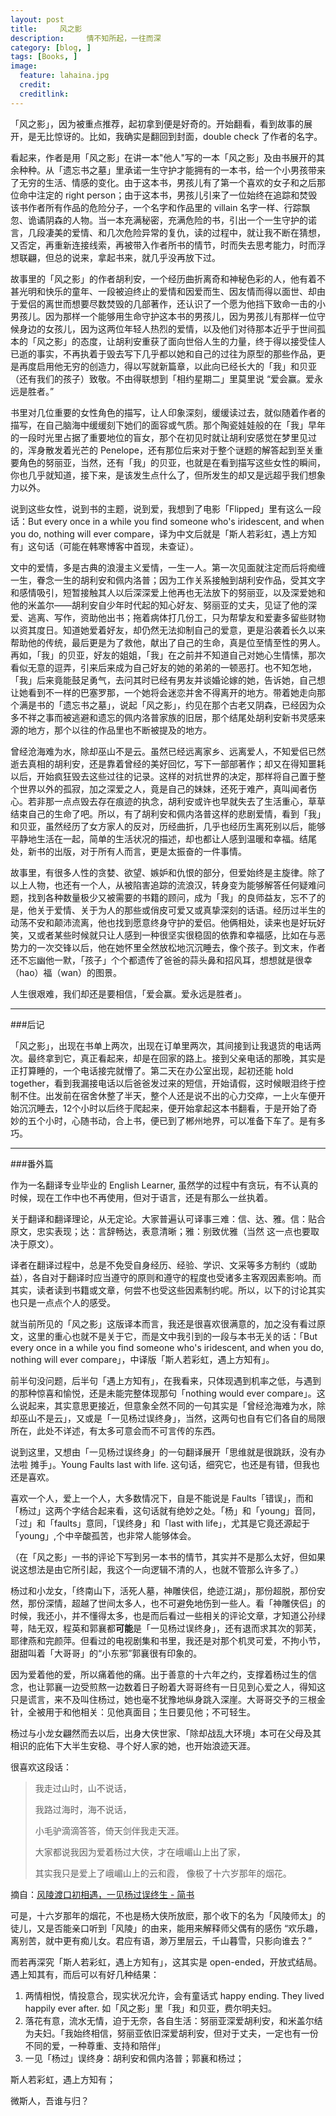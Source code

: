 ```yaml
---
layout: post  
title:     风之影
description:     情不知所起，一往而深
category: [blog, ]  
tags: [Books, ]  
image:
  feature: lahaina.jpg
  credit:   
  creditlink:   
---
```


「风之影」，因为被重点推荐，起初拿到便是好奇的。开始翻看，看到故事的展开，是无比惊讶的。比如，我确实是翻回到封面，double check 了作者的名字。

看起来，作者是用「风之影」在讲一本"他人"写的一本「风之影」及由书展开的其余种种。从「遗忘书之墓」里承诺一生守护才能拥有的一本书，给一个小男孩带来了无穷的生活、情感的变化。由于这本书，男孩儿有了第一个喜欢的女子和之后那位命中注定的 right person；由于这本书，男孩儿引来了一位始终在追踪和焚毁该书作者所有作品的危险分子，一个名字和作品里的 villain 名字一样、行踪飘忽、诡谲阴森的人物。当一本充满秘密，充满危险的书，引出一个一生守护的诺言，几段凄美的爱情、和几次危险异常的复仇，读的过程中，就让我不断在猜想，又否定，再重新连接线索，再被带入作者所书的情节，时而失去思考能力，时而浮想联翩，但总的说来，拿起书来，就几乎没再放下过。

故事里的「风之影」的作者胡利安，一个经历曲折离奇和神秘色彩的人，他有着不甚光明和快乐的童年、一段被迫终止的爱情和因爱而生、因友情而得以面世、却由于爱侣的离世而想要尽数焚毁的几部著作，还认识了一个愿为他挡下致命一击的小男孩儿。因为那样一个能够用生命守护这本书的男孩儿，因为男孩儿有那样一位守候身边的女孩儿，因为这两位年轻人热烈的爱情，以及他们对待那本近乎于世间孤本的「风之影」的态度，让胡利安重获了面向世俗人生的力量，终于得以接受佳人已逝的事实，不再执着于毁去写下几乎都以她和自己的过往为原型的那些作品，更是再度启用他无穷的创造力，得以写就新篇章，以此向已经长大的「我」和贝亚（还有我们的孩子）致敬。不由得联想到「相约星期二」里莫里说 “爱会赢。爱永远是胜者。”

书里对几位重要的女性角色的描写，让人印象深刻，缓缓读过去，就似随着作者的描写，在自己脑海中缓缓刻下她们的面容或气质。那个陶瓷娃娃般的在「我」早年的一段时光里占据了重要地位的盲女，那个在初见时就让胡利安感觉在梦里见过的，浑身散发着光芒的 Penelope，还有那位后来对于整个谜题的解答起到至关重要角色的努丽亚，当然，还有「我」的贝亚，也就是在看到描写这些女性的瞬间，你也几乎就知道，接下来，是该发生点什么了，但所发生的却又是远超乎我们想象力以外。

说到这些女性，说到书的主题，说到爱，我想到了电影「Flipped」里有这么一段话：But every once in a while you find someone who's iridescent, and when you do, nothing will ever compare，译为中文后就是「斯人若彩虹，遇上方知有」这句话（可能在韩寒博客中首现，未查证）。

文中的爱情，多是古典的浪漫主义爱情，一生一人。第一次见面就注定而后将痴缠一生，眷念一生的胡利安和佩内洛普；因为工作关系接触到胡利安作品，受其文字和感情吸引，短暂接触其人以后深深爱上他再也无法放下的努丽亚，以及深爱她和他的米盖尔——胡利安自少年时代起的知心好友、努丽亚的丈夫，见证了他的深爱、逃离、写作，资助他出书；拖着病体打几份工，只为帮挚友和爱妻多留些财物以资其度日。知道她爱着好友，却仍然无法抑制自己的爱意，更是沿袭着长久以来帮助他的传统，最后更是为了救他，献出了自己的生命，真是位至情至性的男人。再如，「我」的贝亚，好友的姐姐，「我」在之前并不知道自己对她心生情愫，那次看似无意的逗弄，引来后来成为自己好友的她的弟弟的一顿恶打。也不知怎地，「我」后来竟能鼓足勇气，去问其时已经有男友并谈婚论嫁的她，告诉她，自己想让她看到不一样的巴塞罗那，一个她将会迷恋并舍不得离开的地方。带着她走向那个满是书的「遗忘书之墓」，说起「风之影」，约见在那个古老又阴森，已经因为众多不祥之事而被逃避和遗忘的佩内洛普家族的旧居，那个结尾处胡利安新书灵感来源的地方，那个以往的作品里也不断被提及的地方。

曾经沧海难为水，除却巫山不是云。虽然已经远离家乡、远离爱人，不知爱侣已然逝去真相的胡利安，还是靠着曾经的美好回忆，写下一部部著作；却又在得知噩耗以后，开始疯狂毁去这些过往的记录。这样的对抗世界的决定，那样将自己置于整个世界以外的孤寂，加之深爱之人，竟是自己的妹妹，还死于难产，真叫闻者伤心。若非那一点点毁去存在痕迹的执念，胡利安或许也早就失去了生活重心，草草结束自己的生命了吧。所以，有了胡利安和佩内洛普这样的悲剧爱情，看到「我」和贝亚，虽然经历了女方家人的反对，历经曲折，几乎也经历生离死别以后，能够平静地生活在一起，简单的生活状况的描述，却也都让人感到温暖和幸福。结尾处，新书的出版，对于所有人而言，更是太振奋的一件事情。

故事里，有很多人性的贪婪、欲望、嫉妒和仇恨的部分，但爱始终是主旋律。除了以上人物，也还有一个人，从被陷害追踪的流浪汉，转身变为能够解答任何疑难问题，找到各种数量极少又被需要的书籍的顾问，成为「我」的良师益友，忘不了的是，他关于爱情、关于为人的那些或俏皮可爱又或真挚深刻的话语。经历过半生的动荡不安和颠沛流离，他也找到愿意终身守护的爱侣。他俩相处，读来也是好玩好笑，又或者某些时候就只让人感到一种很坚实很稳固的依靠和幸福感，比如在与恶势力的一次交锋以后，他在她怀里全然放松地沉沉睡去，像个孩子。到文末，作者还不忘幽他一默，「孩子」个个都遗传了爸爸的蒜头鼻和招风耳，想想就是很幸（hao）福（wan）的图景。

人生很艰难，我们却还是要相信，「爱会赢。爱永远是胜者」。

***

###后记

「风之影」，出现在书单上两次，出现在订单里两次，其间接到让我退货的电话两次。最终拿到它，真正看起来，却是在回家的路上。接到父亲电话的那晚，其实是正打算睡的，一个电话接完就懵了。第二天在办公室出现，起初还能 hold together，看到我漏接电话以后爸爸发过来的短信，开始请假，这时候眼泪终于控制不住。出发前在宿舍休整了半天，整个人还是说不出的心力交瘁，一上火车便开始沉沉睡去，12个小时以后终于爬起来，便开始拿起这本书翻看，于是开始了奇妙的五个小时，心随书动，合上书，便已到了郴州地界，可以准备下车了。是有多巧。

***

###番外篇

作为一名翻译专业毕业的 English Learner, 虽然学的过程中有贪玩，有不认真的时候，现在工作中也不再使用，但对于语言，还是有那么一丝执着。

关于翻译和翻译理论，从无定论。大家普遍认可译事三难：信、达、雅。信：贴合原文，忠实表现；达：言辞畅达，表意清晰；雅：别致优雅（当然 这一点也要取决于原文）。

译者在翻译过程中，总是不免受自身经历、经验、学识、文采等多方制约（或助益），各自对于翻译时应当遵守的原则和遵守的程度也受诸多主客观因素影响。而其实，读者读到书籍或文章，何尝不也受这些因素制约呢。所以，以下的讨论其实也只是一点点个人的感受。

就当前所见的「风之影」这版译本而言，我还是很喜欢很满意的，加之没有看过原文，这里的重心也就不是关于它，而是文中我引到的一段与本书无关的话：「But every once in a while you find someone who's iridescent, and when you do, nothing will ever compare」，中译版「斯人若彩虹，遇上方知有」。

前半句没问题，后半句「遇上方知有」，在我看来，只体现遇到机率之低，与遇到的那种惊喜和愉悦，还是未能完整体现那句「nothing would ever compare」。这么说起来，其实意思更接近，但意象全然不同的一句其实是「曾经沧海难为水，除却巫山不是云」，又或是「一见杨过误终身」，当然，这两句也自有它们各自的局限所在，此处不详述，有太多可意会而不可言传的东西。

说到这里，又想由「一见杨过误终身」的一句翻译展开「思维就是很跳跃，没有办法啦 摊手」。Young Faults last with life. 这句话，细究它，也还是有错，但我也还是喜欢。

喜欢一个人，爱上一个人，大多数情况下，自是不能说是 Faults「错误」，而和「杨过」这两个字结合起来看，这句话就有绝妙之处。「杨」和「young」音同，「过」和「faults」意同，「误终身」和「last with life」，尤其是它竟还源起于「young」,个中辛酸孤苦，也非常人能够体会。

（在「风之影」一书的评论下写到另一本书的情节，其实并不是那么太好，但如果说这想法是由它所引起，我这个一向逻辑不清的人，也就不管那么许多了。）

杨过和小龙女，「终南山下，活死人墓，神雕侠侣，绝迹江湖」，那份超脱，那份安然，那份深情，超越了世间太多人，也不可避免地伤到一些人。看「神雕侠侣」的时候，我还小，并不懂得太多，也是而后看过一些相关的评论文章，才知道公孙绿萼，陆无双，程英和郭襄都**可能**是「一见杨过误终身」，还有退而求其次的郭芙，耶律燕和完颜萍。但看过的电视剧集和书里，我还是对那个机灵可爱，不拘小节，甜甜叫着「大哥哥」的“小东邪”郭襄很有印象的。

因为爱着他的爱，所以痛着他的痛。出于善意的十六年之约，支撑着杨过生的信念，也让郭襄一边受煎熬一边数着日子盼着大哥哥终有一日见到心爱之人，得知这只是谎言，来不及叫住杨过，她也毫不犹豫地纵身跳入深崖。大哥哥交予的三根金针，全被用于和他相关：见他真面目；生日要见他；不可轻生。

杨过与小龙女翩然而去以后，出身大侠世家、「除却战乱大环境」本可在父母及其相识的庇佑下大半生安稳、寻个好人家的她，也开始浪迹天涯。

很喜欢这段话：

   > 我走过山时，山不说话，
   >
   > 我路过海时，海不说话， 
   >
   > 小毛驴滴滴答答，倚天剑伴我走天涯。 
   >
   > 大家都说我因为爱着杨过大侠，才在峨嵋山上出了家， 
   >
   > 其实我只是爱上了峨嵋山上的云和霞，
   > 像极了十六岁那年的烟花。

摘自：[风陵渡口初相遇，一见杨过误终生 - 简书](http://www.jianshu.com/p/05ae846c31f7)

可是，十六岁那年的烟花，不也是杨大侠所放麽，那个收下的名为「风陵师太」的徒儿，又是否能亲口听到「风陵」的由来，能用来解释师父偶有的感伤 “欢乐趣，离别苦，就中更有痴儿女。君应有语，渺万里层云，千山暮雪，只影向谁去？”

而若再深究「斯人若彩虹，遇上方知有」，这其实是 open-ended，开放式结局。遇上知其有，而后可以有好几种结果：

1. 两情相悦，情投意合，现实状况允许，会有童话式 happy ending. They lived happily ever after. 如「风之影」里「我」和贝亚，费尔明夫妇。
2. 落花有意，流水无情，迫于无奈，各自生活：努丽亚深爱胡利安，和米盖尔结为夫妇。「我始终相信，努丽亚依旧深爱胡利安，但对于丈夫，一定也有一份不同的爱，一种尊重、支持和陪伴」
3. 一见「杨过」误终身：胡利安和佩内洛普；郭襄和杨过；

斯人若彩虹，遇上方知有；

微斯人，吾谁与归？
